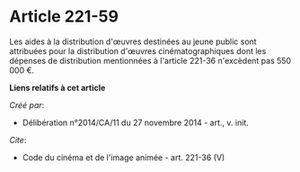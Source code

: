 # Article 221-59

Les aides à la distribution d'œuvres destinées au jeune public sont attribuées pour la distribution d'œuvres
cinématographiques dont les dépenses de distribution mentionnées à l'article 221-36 n'excèdent pas 550 000 €.

**Liens relatifs à cet article**

_Créé par_:

  - Délibération n°2014/CA/11 du 27 novembre 2014 - art., v. init.

_Cite_:

  - Code du cinéma et de l'image animée - art. 221-36 (V)
